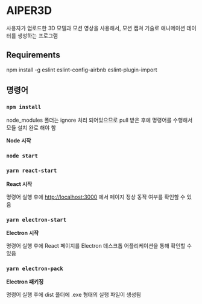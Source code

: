 # AIPER3D

사용자가 업로드한 3D 모델과 모션 영상을 사용해서, 모션 캡쳐 기술로 애니메이션 데이터를 생성하는 프로그램

## Requirements

npm install -g eslint eslint-config-airbnb eslint-plugin-import

## 명령어

### `npm install`

node_modules 폴더는 ignore 처리 되어있으므로 pull 받은 후에 명령어를 수행해서 모듈 설치 완료 해야 함

**Node 시작**

### `node start`

### `yarn react-start`

**React 시작**

명령어 실행 후에 [http://localhost:3000](http://localhost:3000) 에서 페이지 정상 동작 여부를 확인할 수 있음

### `yarn electron-start`

**Electron 시작**

명령어 실행 후에 React 페이지를 Electron 데스크톱 어플리케이션을 통해 확인할 수 있음

### `yarn electron-pack`

**Electron 패키징**

명령어 실행 후에 dist 폴더에 .exe 형태의 실행 파일이 생성됨
